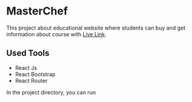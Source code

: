 # MasterChef

This project about educational website where students can buy and get information about course with [Live Link](https://admiring-northcutt-5f1c62.netlify.app/).

## Used Tools

<ul>
<li>React Js</>
<li>React Bootstrap</li>
<li>React Router</li>
</ul>

In the project directory, you can run

